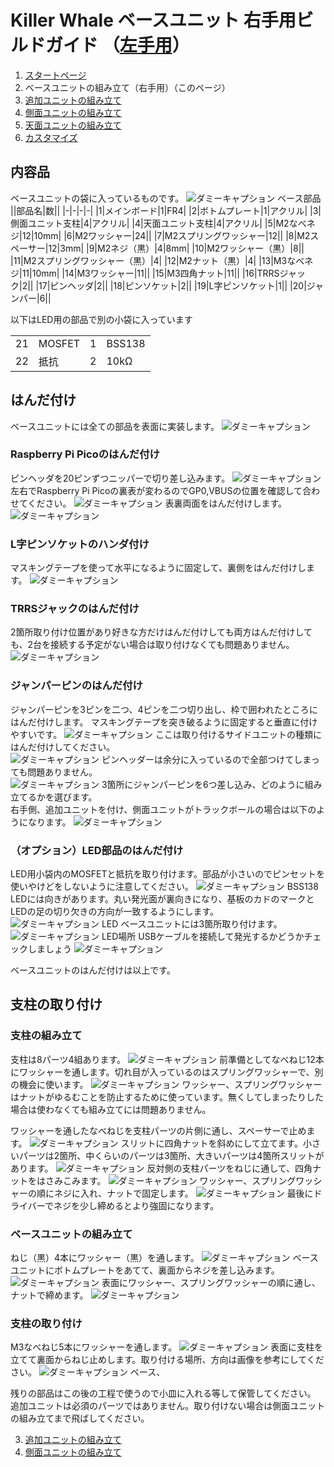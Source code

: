 # Killer Whale ベースユニット 右手用ビルドガイド （[左手用](../左手用/ベースユニット.md)）

1. [スタートページ](../README.md)
2. ベースユニットの組み立て（右手用）（このページ）
3. [追加ユニットの組み立て](../右手用/追加ユニット.md)
4. [側面ユニットの組み立て](../右手用/側面ユニット.md)
5. [天面ユニットの組み立て](../右手用/天面ユニット.md)
6. [カスタマイズ](../右手用/カスタマイズ.md)

## 内容品
ベースユニットの袋に入っているものです。
![ダミーキャプション ベース部品](../img/IMG_.jpeg)  
||部品名|数||
|-|-|-|-|
|1|メインボード|1|FR4|
|2|ボトムプレート|1|アクリル|
|3|側面ユニット支柱|4|アクリル|
|4|天面ユニット支柱|4|アクリル|
|5|M2なべネジ|12|10mm|
|6|M2ワッシャー|24||
|7|M2スプリングワッシャー|12||
|8|M2スペーサー|12|3mm|
|9|M2ネジ（黒）|4|8mm|
|10|M2ワッシャー（黒）|8||
|11|M2スプリングワッシャー（黒）|4|
|12|M2ナット（黒）|4|
|13|M3なべネジ|11|10mm|
|14|M3ワッシャー|11||
|15|M3四角ナット|11||
|16|TRRSジャック|2||
|17|ピンヘッダ|2||
|18|ピンソケット|2||
|19|L字ピンソケット|1||
|20|ジャンパー|6||

以下はLED用の部品で別の小袋に入っています
<table>
    <tr>
      <td>21</td>
      <td>MOSFET</td>
      <td>1</td>
      <td>BSS138</td>
    </tr>
    <tr>
      <td>22</td>
      <td>抵抗</td>
      <td>2</td>
      <td>10kΩ</td>
    </tr>
 </table>


## はんだ付け
ベースユニットには全ての部品を表面に実装します。
![ダミーキャプション ](../img/IMG_.jpeg)
### Raspberry Pi Picoのはんだ付け
ピンヘッダを20ピンずつニッパーで切り差し込みます。
![ダミーキャプション ](../img/IMG_.jpeg)
左右でRaspberry Pi Picoの裏表が変わるのでGP0,VBUSの位置を確認して合わせてください。
![ダミーキャプション ](../img/IMG_.jpeg)
表裏両面をはんだ付けします。
![ダミーキャプション ](../img/IMG_.jpeg)

### L字ピンソケットのハンダ付け
マスキングテープを使って水平になるように固定して、裏側をはんだ付けします。
![ダミーキャプション ](../img/IMG_.jpeg)

### TRRSジャックのはんだ付け
2箇所取り付け位置があり好きな方だけはんだ付けしても両方はんだ付けしても、2台を接続する予定がない場合は取り付けなくても問題ありません。
![ダミーキャプション ](../img/IMG_.jpeg)

### ジャンパーピンのはんだ付け
ジャンパーピンを3ピンを二つ、4ピンを二つ切り出し、枠で囲われたところにはんだ付けします。 
マスキングテープを突き破るように固定すると垂直に付けやすいです。
![ダミーキャプション ](../img/IMG_.jpeg)
ここは取り付けるサイドユニットの種類にはんだ付けしてください。  
![ダミーキャプション ](../img/IMG_.jpeg)
ピンヘッダーは余分に入っているので全部つけてしまっても問題ありません。  
![ダミーキャプション ](../img/IMG_.jpeg)
3箇所にジャンパーピンを6つ差し込み、どのように組み立てるかを選びます。  
右手側、追加ユニットを付け、側面ユニットがトラックボールの場合は以下のようになります。
![ダミーキャプション ](../img/IMG_.jpeg)

### （オプション）LED部品のはんだ付け
LED用小袋内のMOSFETと抵抗を取り付けます。部品が小さいのでピンセットを使いやけどをしないように注意してください。
![ダミーキャプション BSS138](../img/IMG_.jpeg)  
LEDには向きがあります。丸い発光面が裏向きになり、基板のカドのマークとLEDの足の切り欠きの方向が一致するようにします。
![ダミーキャプション LED](../img/IMG_.jpeg)
ベースユニットには3箇所取り付けます。
![ダミーキャプション LED場所](../img/IMG_.jpeg)
USBケーブルを接続して発光するかどうかチェックしましょう
![ダミーキャプション ](../img/IMG_.jpeg)

ベースユニットのはんだ付けは以上です。

## 支柱の取り付け

### 支柱の組み立て
支柱は8パーツ4組あります。
![ダミーキャプション ](../img/IMG_.jpeg)
前準備としてなべねじ12本にワッシャーを通します。切れ目が入っているのはスプリングワッシャーで、別の機会に使います。
![ダミーキャプション ](../img/IMG_.jpeg)
ワッシャー、スプリングワッシャーはナットがゆるむことを防止するために使っています。無くしてしまったりした場合は使わなくても組み立てには問題ありません。
  
ワッシャーを通したなべねじを支柱パーツの片側に通し、スペーサーで止めます。
![ダミーキャプション ](../img/IMG_.jpeg)
スリットに四角ナットを斜めにして立てます。小さいパーツは2箇所、中くらいのパーツは3箇所、大きいパーツは4箇所スリットがあります。
![ダミーキャプション ](../img/IMG_.jpeg)
反対側の支柱パーツをねじに通して、四角ナットをはさみこみます。
![ダミーキャプション ](../img/IMG_.jpeg)
ワッシャー、スプリングワッシャーの順にネジに入れ、ナットで固定します。
![ダミーキャプション ](../img/IMG_.jpeg)
最後にドライバーでネジを少し締めるとより強固になります。

### ベースユニットの組み立て
ねじ（黒）4本にワッシャー（黒）を通します。
![ダミーキャプション ](../img/IMG_.jpeg)
ベースユニットにボトムプレートをあてて、裏面からネジを差し込みます。
![ダミーキャプション ](../img/IMG_.jpeg)
表面にワッシャー、スプリングワッシャーの順に通し、ナットで締めます。
![ダミーキャプション ](../img/IMG_.jpeg)

### 支柱の取り付け
M3なべねじ5本にワッシャーを通します。
![ダミーキャプション ](../img/IMG_.jpeg)
表面に支柱を立てて裏面からねじ止めします。取り付ける場所、方向は画像を参考にしてください。
![ダミーキャプション ベース、](../img/IMG_.jpeg)

残りの部品はこの後の工程で使うので小皿に入れる等して保管してください。
追加ユニットは必須のパーツではありません。取り付けない場合は側面ユニットの組み立てまで飛ばしてください。

3. [追加ユニットの組み立て](../右手用/追加ユニット.md)
4. [側面ユニットの組み立て](../右手用/側面ユニット.md)
